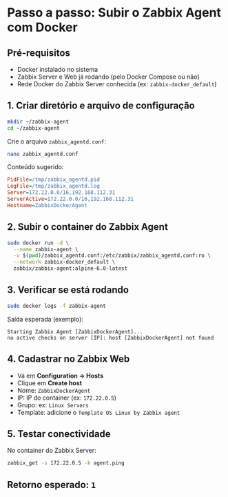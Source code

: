 
# Passo a passo: Subir o Zabbix Agent com Docker

## Pré-requisitos
- Docker instalado no sistema
- Zabbix Server e Web já rodando (pelo Docker Compose ou não)
- Rede Docker do Zabbix Server conhecida (ex: `zabbix-docker_default`)

## 1. Criar diretório e arquivo de configuração

```bash
mkdir ~/zabbix-agent
cd ~/zabbix-agent
```

Crie o arquivo `zabbix_agentd.conf`:

```bash
nano zabbix_agentd.conf
```

Conteúdo sugerido:

```ini
PidFile=/tmp/zabbix_agentd.pid
LogFile=/tmp/zabbix_agentd.log
Server=172.22.0.0/16,192.168.112.31
ServerActive=172.22.0.0/16,192.168.112.31
Hostname=ZabbixDockerAgent
```

## 2. Subir o container do Zabbix Agent

```bash
sudo docker run -d \
  --name zabbix-agent \
  -v $(pwd)/zabbix_agentd.conf:/etc/zabbix/zabbix_agentd.conf:ro \
  --network zabbix-docker_default \
  zabbix/zabbix-agent:alpine-6.0-latest
```

## 3. Verificar se está rodando

```bash
sudo docker logs -f zabbix-agent
```

Saída esperada (exemplo):

```
Starting Zabbix Agent [ZabbixDockerAgent]...
no active checks on server [IP]: host [ZabbixDockerAgent] not found
```

## 4. Cadastrar no Zabbix Web

- Vá em **Configuration → Hosts**
- Clique em **Create host**
- Nome: `ZabbixDockerAgent`
- IP: IP do container (ex: `172.22.0.5`)
- Grupo: ex: `Linux Servers`
- Template: adicione o `Template OS Linux by Zabbix agent`

## 5. Testar conectividade

No container do Zabbix Server:

```bash
zabbix_get -s 172.22.0.5 -k agent.ping
```

Retorno esperado: `1`
--------------------------------
